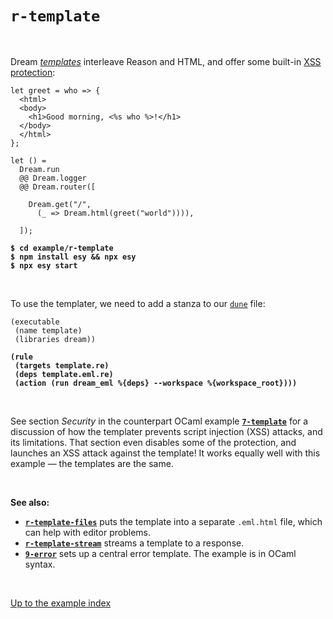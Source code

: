 # `r-template`

<br>

Dream [*templates*](https://aantron.github.io/dream/#templates) interleave
Reason and HTML, and offer some built-in
[XSS protection](https://cheatsheetseries.owasp.org/cheatsheets/Cross_Site_Scripting_Prevention_Cheat_Sheet.html):

```reason
let greet = who => {
  <html>
  <body>
    <h1>Good morning, <%s who %>!</h1>
  </body>
  </html>
};

let () =
  Dream.run
  @@ Dream.logger
  @@ Dream.router([

    Dream.get("/",
      (_ => Dream.html(greet("world")))),

  ]);
```

<pre><code><b>$ cd example/r-template</b>
<b>$ npm install esy && npx esy</b>
<b>$ npx esy start</b></code></pre>

<br>

To use the templater, we need to add a stanza to our
[`dune`](https://github.com/aantron/dream/blob/master/example/r-template/dune)
file:

<pre><code>(executable
 (name template)
 (libraries dream))

<b>(rule
 (targets template.re)
 (deps template.eml.re)
 (action (run dream_eml %{deps} --workspace %{workspace_root})))</b>
</code></pre>

<br>

See section *Security* in the counterpart OCaml example
[**`7-template`**](../7-template#security) for a discussion of how the templater
prevents script injection (XSS) attacks, and its limitations. That section even
disables some of the protection, and launches an XSS attack against the
template! It works equally well with this example &mdash; the templates are the
same.

<br>

**See also:**

- [**`r-template-files`**](../r-template-files#folders-and-files) puts the template into a
  separate `.eml.html` file, which can help with editor problems.
- [**`r-template-stream`**](../r-template-stream#folders-and-files) streams a template to a
  response.
- [**`9-error`**](../9-error#folders-and-files) sets up a central error template. The
  example is in OCaml syntax.

<br>

[Up to the example index](../#reason)

<!-- TODO OWASP link; injection general link. -->
<!-- TODO Link to template syntax reference. -->
